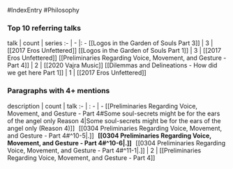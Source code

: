 #IndexEntry #Philosophy

### Top 10 referring talks
talk | count | series
:- | - |: -
[[Logos in the Garden of Souls Part 3]] | 3 | [[2017 Eros Unfettered]]
[[Logos in the Garden of Souls Part 1]] | 3 | [[2017 Eros Unfettered]]
[[Preliminaries Regarding Voice, Movement, and Gesture - Part 4]] | 2 | [[2020 Vajra Music]]
[[Dilemmas and Delineations - How did we get here Part 1]] | 1 | [[2017 Eros Unfettered]]

### Paragraphs with 4+ mentions
description | count | talk
:- | : - | -
[[Preliminaries Regarding Voice, Movement, and Gesture - Part 4#Some soul-secrets might be for the ears of the angel only Reason 4\|Some soul-secrets might be for the ears of the angel only (Reason 4)]] &nbsp;&nbsp;[[0304 Preliminaries Regarding Voice, Movement, and Gesture - Part 4#^10-5\|.]] &nbsp; **[[0304 Preliminaries Regarding Voice, Movement, and Gesture - Part 4#^10-6\|.]]** &nbsp; [[0304 Preliminaries Regarding Voice, Movement, and Gesture - Part 4#^11-1\|.]] | 2 | [[Preliminaries Regarding Voice, Movement, and Gesture - Part 4]]


